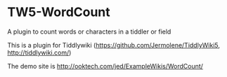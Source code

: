 # TW5-WordCount
A plugin to count words or characters in a tiddler or field

This is a plugin for Tiddlywiki (https://github.com/Jermolene/TiddlyWiki5, http://tiddlywiki.com/)

The demo site is http://ooktech.com/jed/ExampleWikis/WordCount/
